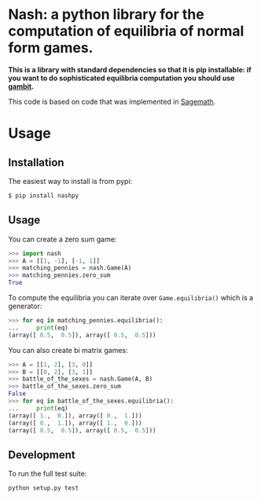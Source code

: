 # Nash: a python library for the computation of equilibria of normal form games.

**This is a library with standard dependencies so that it is pip installable: if
you want to do sophisticated equilibria computation you should use
[gambit](https://github.com/gambitproject/gambit).**

This code is based on code that was implemented in
[Sagemath](http://www.sagemath.org/).

# Usage

## Installation

The easiest way to install is from pypi:

```bash
$ pip install nashpy
```

## Usage

You can create a zero sum game:

```python
>>> import nash
>>> A = [[1, -1], [-1, 1]]
>>> matching_pennies = nash.Game(A)
>>> matching_pennies.zero_sum
True

```

To compute the equilibria you can iterate over `Game.equilibria()` which is a
generator:

```python
>>> for eq in matching_pennies.equilibria():
...     print(eq)
(array([ 0.5,  0.5]), array([ 0.5,  0.5]))

```

You can also create bi matrix games:

```python
>>> A = [[1, 2], [3, 0]]
>>> B = [[0, 2], [3, 1]]
>>> battle_of_the_sexes = nash.Game(A, B)
>>> battle_of_the_sexes.zero_sum
False
>>> for eq in battle_of_the_sexes.equilibria():
...     print(eq)
(array([ 1.,  0.]), array([ 0.,  1.]))
(array([ 0.,  1.]), array([ 1.,  0.]))
(array([ 0.5,  0.5]), array([ 0.5,  0.5]))

```


## Development

To run the full test suite:

```
python setup.py test
```
